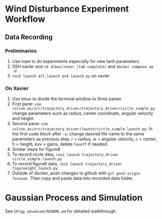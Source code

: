 # Wind Disturbance Experiment Workflow
## Data Recording
### Preliminaries
1. Use rope to do experiments especially for new tanh parameters
2. SSH xavier and `cd albus/rover_(tab complete)` and `docker compose up -d`
3. `ros2 launch all_launch px4.launch.py` on xavier
### On Xavier
1. Use tmux to divide the terminal window to three panes
2. First pane: `vim colcon_ws/src/trajectory_driver/trajectory_driver/circle_simple.py` change parameters such as radius, center coordinate, angular velocity and height
3. Second pane: `vim colcon_ws/src/trajectory_driver/launch/circle_simple.launch.py`. In the first code block after `-o`, change desired file name to the same parameters as previous step. r = radius, w = angular velocity, c = center, h = height, kxv = gains, delete `fanoff` if needed.
4. Similar steps for figure8
5. To record circle data, `ros2 launch trajectory_driver circle_simple.launch.py`
6. To record figure8 data, `ros2 launch trajectory_driver figureeight.launch.py` 
7. Outside of docker, push changes to github with `git push origin foresee`. Then copy and paste data into recorded data folder.
# Gaussian Process and Simulation
See `GP/gp_advanced/README.md` for detailed walkthrough.
